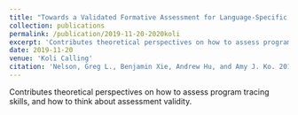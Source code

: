 ```yaml
---
title: "Towards a Validated Formative Assessment for Language-Specific Program Tracing Skills"
collection: publications
permalink: /publication/2019-11-20-2020koli
excerpt: 'Contributes theoretical perspectives on how to assess program tracing skills, and how to think about assessment validity.'
date: 2019-11-20
venue: 'Koli Calling'
citation: 'Nelson, Greg L., Benjamin Xie, Andrew Hu, and Amy J. Ko. 2019. “Towards a Validated Formative Assessment for Language-Specific Program Tracing Skills.” In <I>Proceedings of Koli Calling</I>.'
---
```

Contributes theoretical perspectives on how to assess program tracing skills, and how to think about assessment validity.
